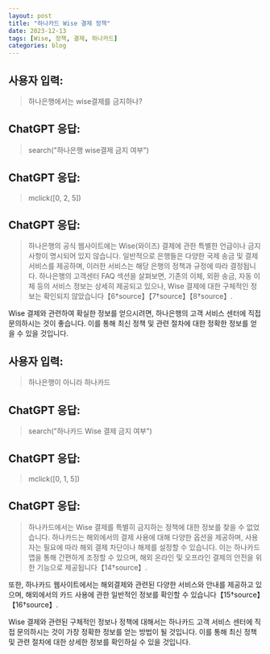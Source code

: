 ```yaml
---
layout: post
title: "하나카드 Wise 결제 정책"
date: 2023-12-13
tags: [Wise, 정책, 결제, 하나카드]
categories: blog
---
```


## 사용자 입력:
> 하나은행에서는 wise결제를 금지하나?

## ChatGPT 응답:
> search("하나은행 wise결제 금지 여부")

## ChatGPT 응답:
> mclick([0, 2, 5])

## ChatGPT 응답:
> 하나은행의 공식 웹사이트에는 Wise(와이즈) 결제에 관한 특별한 언급이나 금지 사항이 명시되어 있지 않습니다. 일반적으로 은행들은 다양한 국제 송금 및 결제 서비스를 제공하며, 이러한 서비스는 해당 은행의 정책과 규정에 따라 결정됩니다. 하나은행의 고객센터 FAQ 섹션을 살펴보면, 기존의 이체, 외환 송금, 자동 이체 등의 서비스 정보는 상세히 제공되고 있으나, Wise 결제에 대한 구체적인 정보는 확인되지 않았습니다【6†source】【7†source】【8†source】.

Wise 결제와 관련하여 확실한 정보를 얻으시려면, 하나은행의 고객 서비스 센터에 직접 문의하시는 것이 좋습니다. 이를 통해 최신 정책 및 관련 절차에 대한 정확한 정보를 얻을 수 있을 것입니다.

## 사용자 입력:
> 하나은행이 아니라 하나카드

## ChatGPT 응답:
> search("하나카드 Wise 결제 금지 여부")

## ChatGPT 응답:
> mclick([0, 1, 5])

## ChatGPT 응답:
> 하나카드에서는 Wise 결제를 특별히 금지하는 정책에 대한 정보를 찾을 수 없었습니다. 하나카드는 해외에서의 결제 사용에 대해 다양한 옵션을 제공하며, 사용자는 필요에 따라 해외 결제 차단이나 해제를 설정할 수 있습니다. 이는 하나카드 앱을 통해 간편하게 조정할 수 있으며, 해외 온라인 및 오프라인 결제의 안전을 위한 기능으로 제공됩니다【14†source】.

또한, 하나카드 웹사이트에서는 해외결제와 관련된 다양한 서비스와 안내를 제공하고 있으며, 해외에서의 카드 사용에 관한 일반적인 정보를 확인할 수 있습니다【15†source】【16†source】.

Wise 결제와 관련된 구체적인 정보나 정책에 대해서는 하나카드 고객 서비스 센터에 직접 문의하시는 것이 가장 정확한 정보를 얻는 방법이 될 것입니다. 이를 통해 최신 정책 및 관련 절차에 대한 상세한 정보를 확인하실 수 있을 것입니다.

